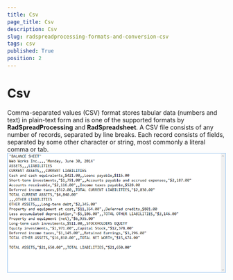 ```yaml
---
title: Csv
page_title: Csv
description: Csv
slug: radspreadprocessing-formats-and-conversion-csv
tags: csv
published: True
position: 2
---
```


# Csv



Comma-separated values (CSV) format stores tabular data (numbers and text) in plain-text form and is one of the supported formats by __RadSpreadProcessing__ and __RadSpreadsheet__. A CSV file consists of any number of records, separated by line breaks. Each record consists of fields, separated by some other character or string, most commonly a literal comma or tab.
      ![Rad Spread Processing Formats and Conversion Csv 01](images/RadSpreadProcessing_Formats_and_Conversion_Csv_01.png)

## 
